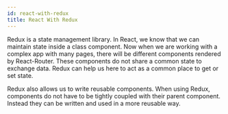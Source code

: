 ```yaml
---
id: react-with-redux
title: React With Redux
---
```


Redux is a state management library. In React, we know that we can maintain state inside a class component. Now when we are working with a complex app with many pages, there will be different components rendered by React-Router. These components do not share a common state to exchange data. Redux can help us here to act as a common place to get or set state.

Redux also allows us to write reusable components. When using Redux, components do not have to be tightly coupled with their parent component. Instead they can be written and used in a more reusable way.
